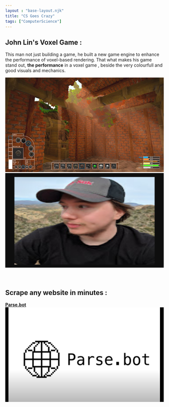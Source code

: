 ```yaml
---
layout : "base-layout.njk"
title: "CS Goes Crazy"
tags: ["ComputerScience"]
---
```


## John Lin's Voxel Game :
This man not just building a game, he built a new game engine to enhance the performance of voxel-based rendering. That what makes his game stand out, **the performance** in a voxel game , beside the very colourfull and good visuals and mechanics.

<img src="/assets/images/thumbnail_1.jpg" alt="Description" width="600" height="300" />
<img src="/assets/images/John Lin.png" alt="John Lin.png" width="600" height="300" />

<br>
<br>
<br>

## Scrape any website in minutes :
[**Parse.bot**](https://www.parse.bot/) <br />
<img src="/assets/images/parse.bot.png" alt="Description" width="600" height="300" />




